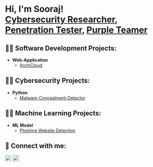 <h1>Hi, I'm Sooraj! <br/><a href="https://github.com/SoorajS1">Cybersecurity Researcher</a>, <a href="https://www.linkedin.com/in/sooraj-sudhakaran-302087213/">Penetration Tester</a>, <a href="https://soorajsudhakarancom.godaddysites.com">Purple Teamer</a></h1>

<h2>👨‍💻 Software Development Projects:</h2>

- <b>Web-Application</b>
  - [ArchiCloud](https://github.com/soorajs1/archicloud)
<h2>👨‍💻 Cybersecurity Projects:</h2>

- <b>Python</b>
  - [Malware-Concealment-Detector](https://github.com/SoorajS1/Steganography-Based-Malware-Concealment-Detector)
<h2>👨‍💻 Machine Learning Projects:</h2>

- <b>ML Model</b>
  - [Phishing Website Detection](https://github.com/soorajs1/archicloud)

<h2> 🤳 Connect with me:</h2>

[<img align="left" alt="SoorajS1 | Twitter" width="22px" src="https://cdn.jsdelivr.net/npm/simple-icons@v3/icons/twitter.svg" />][twitter]
[<img align="left" alt="SoorajS1 | LinkedIn" width="22px" src="https://cdn.jsdelivr.net/npm/simple-icons@v3/icons/linkedin.svg" />][linkedin]

[twitter]: https://x.com/SoorajSj__
[linkedin]: https://www.linkedin.com/in/sooraj-sudhakaran-302087213/
